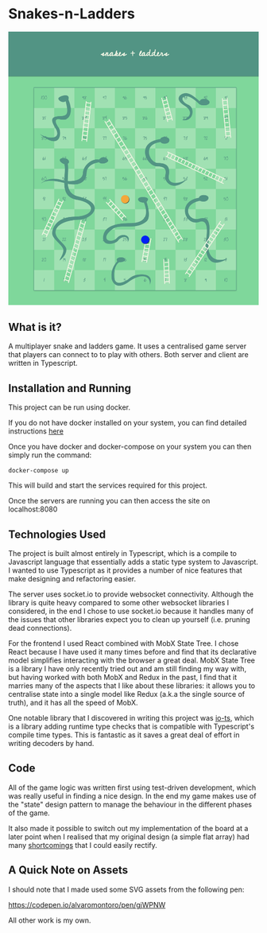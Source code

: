 # Snakes-n-Ladders

![Snakes and Ladders](/screenshot.png)

## What is it?

A multiplayer snake and ladders game. It uses a centralised game server that
players can connect to to play with others. Both server and client are written
in Typescript.

## Installation and Running

This project can be run using docker.

If you do not have docker installed on your system, you can find detailed
instructions [here](https://docs.docker.com/install/)

Once you have docker and docker-compose on your system you can then simply run
the command:

```
docker-compose up
```

This will build and start the services required for this project.

Once the servers are running you can then access the site on localhost:8080

## Technologies Used

The project is built almost entirely in Typescript, which is a compile to
Javascript language that essentially adds a static type system to Javascript.
I wanted to use Typescript as it provides a number of nice features that make
designing and refactoring easier.

The server uses socket.io to provide websocket connectivity. Although the
library is quite heavy compared to some other websocket libraries I considered,
in the end I chose to use socket.io because it handles many of the issues that
other libraries expect you to clean up yourself (i.e. pruning dead connections).

For the frontend I used React combined with MobX State Tree. I chose React
because I have used it many times before and find that its declarative model
simplifies interacting with the browser a great deal. MobX State Tree is a
library I have only recently tried out and am still finding my way with, but
having worked with both MobX and Redux in the past, I find that it marries many
of the aspects that I like about these libraries: it allows you to centralise
state into a single model like Redux (a.k.a the single source of truth), and it
has all the speed of MobX.

One notable library that I discovered in writing this project was
[io-ts](https://github.com/gcanti/io-ts), which is a library adding runtime type
checks that is compatible with Typescript's compile time types. This is
fantastic as it saves a great deal of effort in writing decoders by hand.

## Code

All of the game logic was written first using test-driven development, which was
really useful in finding a nice design. In the end my game makes use of the
"state" design pattern to manage the behaviour in the different phases of the
game.

It also made it possible to switch out my implementation of the board at a later
point when I realised that my original design (a simple flat array) had many
[shortcomings](https://github.com/rohanorton/Snakes-N-Ladders/commit/f53e2a36065b964314e1d82d33380606180ef9dd)
that I could easily rectify.

## A Quick Note on Assets

I should note that I made used some SVG assets from the following pen:

https://codepen.io/alvaromontoro/pen/gjWPNW

All other work is my own.
